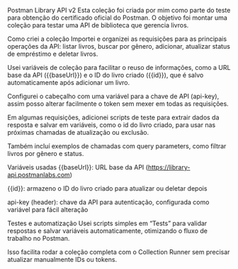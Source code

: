 Postman Library API v2
Esta coleção foi criada por mim como parte do teste para obtenção do certificado oficial do Postman. O objetivo foi montar uma coleção para testar uma API de biblioteca que gerencia livros.

Como criei a coleção
Importei e organizei as requisições para as principais operações da API: listar livros, buscar por gênero, adicionar, atualizar status de empréstimo e deletar livros.

Usei variáveis de coleção para facilitar o reuso de informações, como a URL base da API ({{baseUrl}}) e o ID do livro criado ({{id}}), que é salvo automaticamente após adicionar um livro.

Configurei o cabeçalho com uma variável para a chave de API (api-key), assim posso alterar facilmente o token sem mexer em todas as requisições.

Em algumas requisições, adicionei scripts de teste para extrair dados da resposta e salvar em variáveis, como o id do livro criado, para usar nas próximas chamadas de atualização ou exclusão.

Também incluí exemplos de chamadas com query parameters, como filtrar livros por gênero e status.

Variáveis usadas
{{baseUrl}}: URL base da API (https://library-api.postmanlabs.com)

{{id}}: armazeno o ID do livro criado para atualizar ou deletar depois

api-key (header): chave da API para autenticação, configurada como variável para fácil alteração

Testes e automatização
Usei scripts simples em “Tests” para validar respostas e salvar variáveis automaticamente, otimizando o fluxo de trabalho no Postman.

Isso facilita rodar a coleção completa com o Collection Runner sem precisar atualizar manualmente IDs ou tokens.

